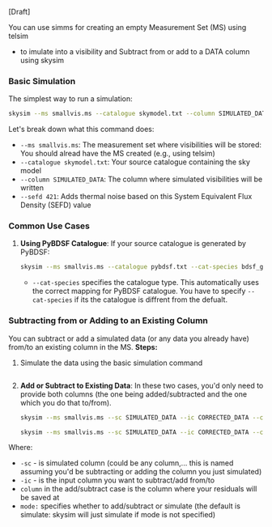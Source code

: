 
[Draft]

You can use simms for creating an empty Measurement Set (MS) using telsim
- to imulate into a visibility and Subtract from or add to a DATA column using skysim

### Basic Simulation

The simplest way to run a simulation:
```bash
skysim --ms smallvis.ms --catalogue skymodel.txt --column SIMULATED_DATA --sefd 421
```

Let's break down what this command does:
- `--ms smallvis.ms`: The measurement set where visibilities will be stored: You should alread have the MS created (e.g., using telsim)
- `--catalogue skymodel.txt`: Your source catalogue containing the sky model
- `--column SIMULATED_DATA`: The column where simulated visibilities will be written
- `--sefd 421`: Adds thermal noise based on this System Equivalent Flux Density (SEFD) value


### Common Use Cases

1. **Using PyBDSF Catalogue**:
If your source catalogue is generated by PyBDSF:
   ```bash
   skysim --ms smallvis.ms --catalogue pybdsf.txt --cat-species bdsf_gaul --column SIMULATED_DATA
   ```
   - `--cat-species` specifies the catalogue type. This automatically uses the correct mapping for PyBDSF catalogue. You have to specify `--cat-species` if its the catalogue is diffrent from the defualt. 
  
### Subtracting from or Adding to an Existing Column

You can subtract or add a simulated data (or any data you already have) from/to an existing column in the MS. 
**Steps:**
1. Simulate the data using the basic simulation command

   ```
2. **Add or Subtract to Existing Data**:
In these two cases, you'd only need to provide both columns (the one being added/subtracted and the one which you do that to/from). 

   ```bash
   skysim --ms smallvis.ms --sc SIMULATED_DATA --ic CORRECTED_DATA --column RESIDUALS --mode add 
   ```

   ```bash
   skysim --ms smallvis.ms --sc SIMULATED_DATA --ic CORRECTED_DATA --column RESIDUALS --mode subtract 
   ```
Where: 
- `-sc` - is simulated column (could be any column,... this is named assuming you'd be subtracting or adding the column you just simulated)
- `-ic` - is the input column you want to subtract/add from/to
- `column` in the add/subtract case is the column where your residuals will be saved at
- `mode:` specifies whether to add/subtract or simulate (the default is simulate: skysim will just simulate if mode is not specified)


